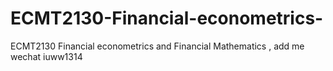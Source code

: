 # ECMT2130-Financial-econometrics-
ECMT2130 Financial econometrics  and Financial Mathematics , add me wechat iuww1314
